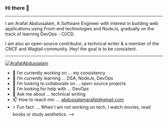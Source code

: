 ### Hi there 👋
------------------

I am Arafat Abdussalam, A Software Engineer with interest in building web applications using Front-end technologies and NodeJs, gradually on the track of learning DevOps - CI/CD.

I am also an open-source contributor, a technical writer & a member of the CNCF and Wagtail community. Hey! the goal is to be consistent.

---------------------


[![ArafatAbdussalam](https://github-readme-stats.vercel.app/api/top-langs/?username=arafatabdussalam&theme=dark&hide_border=false&include_all_commits=true&count_private=true&layout=compact&langs_count=8)](https://github.com/arafatabdussalam/arafatabdussalam/)

- 🔭 I’m currently working on ... my consistency
- 🌱 I’m currently learning ... DSA, NodeJs, DevOps
- 👯 I’m looking to collaborate on ... open-source projects
- 🤔 I’m looking for help with ... DevOps
- 💬 Ask me about ... technical writing
- 📫 How to reach me: ... abdussalamarafat@gmail.com
- ⚡ Fun fact: ... When I am not working on tech, I watch movies, read books or study aesthetics. 
-->
